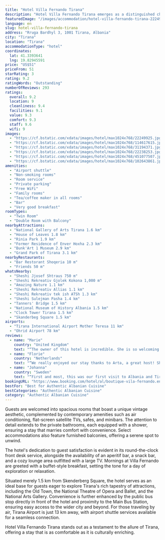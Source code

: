 ```yaml
---
title: "Hotel Villa Fernando Tirana"
description: "Hotel Villa Fernando Tirana emerges as a distinguished choice for travelers seeking a blend of traditional charm and modern comfort in the heart of Tirana."
featuredImage: "/images/accommodation/hotel-villa-fernando-tirana-22249925.jpg"
language: en
slug: hotel-villa-fernando-tirana
address: "Rruga Bardhyl 3, 1001 Tirana, Albania"
city: "Tirana"
location: "Tirana"
accommodationType: "hotel"
coordinates:
  lat: 41.3393641
  lng: 19.82945591
price: "US$51"
priceFrom: 51
starRating: 3
rating: 9.2
ratingWords: "Outstanding"
numberOfReviews: 293
ratings:
  overall: 9.2
  location: 9
  cleanliness: 9.4
  facilities: 9.1
  value: 9.3
  comfort: 9.3
  staff: 9.6
  wifi: 9
images:
  - "https://cf.bstatic.com/xdata/images/hotel/max1024x768/22249925.jpg?k=5fdc05c52d9aef52e06ebf4fed1c03f741994f2e78d974428cfbf88b29f3a467&o=&hp=1"
  - "https://cf.bstatic.com/xdata/images/hotel/max1024x768/114617615.jpg?k=2e7d1a08ee12bb7a78281939d846fa201485b3b2514ff8c98990cf76e6133b99&o=&hp=1"
  - "https://cf.bstatic.com/xdata/images/hotel/max1024x768/31194371.jpg?k=819c9aacf4c5917cb8e6296f4932d09d315b2c14235f425a4ee433094ae45cea&o=&hp=1"
  - "https://cf.bstatic.com/xdata/images/hotel/max1024x768/22238253.jpg?k=6589424333a6af5ad6869cc5c513c0fe082c25aee862bd661c784df601b702a7&o=&hp=1"
  - "https://cf.bstatic.com/xdata/images/hotel/max1024x768/451077507.jpg?k=c05f49bd9f799fca12ef60313e7cd41c7a70db20484c92d24d48cfb9da8565d2&o=&hp=1"
  - "https://cf.bstatic.com/xdata/images/hotel/max1024x768/102643861.jpg?k=93520228729c09c28c3e970cbca667a6385ed7cefddb0f50c2b64f7fc18f0869&o=&hp=1"
amenities:
  - "Airport shuttle"
  - "Non-smoking rooms"
  - "Room service"
  - "Private parking"
  - "Free WiFi"
  - "Family rooms"
  - "Tea/coffee maker in all rooms"
  - "Bar"
  - "Very good breakfast"
roomTypes:
  - "Twin Room"
  - "Double Room with Balcony"
nearbyAttractions:
  - "National Gallery of Arts Tirana 1.6 km"
  - "House of Leaves 1.8 km"
  - "Rinia Park 1.9 km"
  - "Former Residence of Enver Hoxha 2.3 km"
  - "Bunk'Art 1 Museum 2.9 km"
  - "Grand Park of Tirana 3.1 km"
nearbyRestaurants:
  - "Bar Restorant Shoqeria 10 m"
  - "Friends 50 m"
whatsNearby:
  - "Sheshi Jjosef Shtraus 750 m"
  - "Sheshi Rekreativ Gjolek Kokona 1,000 m"
  - "Amazing Nature 1.1 km"
  - "Sheshi Rekreativ Allias 1.1 km"
  - "Sheshi Rekreativ tek ish ATSh 1.3 km"
  - "Sheshi Sulejman Pasha 1.4 km"
  - "Tanners' Bridge 1.5 km"
  - "National Museum of History Albania 1.5 km"
  - "Clock Tower Tirana 1.5 km"
  - "Skanderbeg Square 1.5 km"
airports:
  - "Tirana International Airport Mother Teresa 11 km"
  - "Ohrid Airport 78 km"
reviews:
  - name: "Marie"
    country: "United Kingdom"
    text: "“The owner of this hotel is incredible. She is so welcoming and helpful with all her advice. She makes you feel like one of her family. Even when she took a holiday herself, she was still checking on us. She organised our taxi back to the airport....”"
  - name: "Florie"
    country: "Netherlands"
    text: "“We really enjoyed our stay thanks to Arta, a great host! She gave us very good tips to visit Tirana and even drew us a map by hand. You can easily go to the center by foot or by bus. We also appreciated the breakfast where she made us try Albanian...”"
  - name: "Johanna"
    country: "Sweden"
    text: "“First and most, this was our first visit to Albania and Tirana. To be welcomed by Arta who runnes the hotel was such a pleasure and it made our stay so valuable. She helped us with everything practical but even more important she told us about...”"
bookingURL: "https://www.booking.com/hotel/al/boutique-vila-fernando.en-gb.html?aid=8035640"
bestFor: "Best for Authentic Albanian Cuisine"
bestCategories: "Authentic Albanian Cuisine"
category: "Authentic Albanian Cuisine"
---
```


Guests are welcomed into spacious rooms that boast a unique vintage aesthetic, complemented by contemporary amenities such as air conditioning, flat-screen satellite TVs, safes, and minibars. The attention to detail extends to the private bathrooms, each equipped with a shower, ensuring a stay that marries comfort with convenience. Select accommodations also feature furnished balconies, offering a serene spot to unwind.

The hotel's dedication to guest satisfaction is evident in its round-the-clock front desk service, alongside the availability of an aperitif bar, a snack bar, and a cozy lounge area outfitted with a large TV. Mornings at Villa Fernando are greeted with a buffet-style breakfast, setting the tone for a day of exploration or relaxation.

Situated merely 1.5 km from Skenderberg Square, the hotel serves as an ideal base for guests eager to explore Tirana's rich tapestry of attractions, including the Old Town, the National Theatre of Opera and Ballet, and the National Arts Gallery. Convenience is further enhanced by the public bus stop directly in front of the hotel and proximity to the Main Bus Station, ensuring easy access to the wider city and beyond. For those traveling by air, Tirana Airport is just 13 km away, with airport shuttle services available for a seamless connection.

Hotel Villa Fernando Tirana stands out as a testament to the allure of Tirana, offering a stay that is as comfortable as it is culturally enriching.